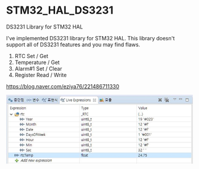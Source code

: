 # STM32_HAL_DS3231
DS3231 Library for STM32 HAL

I've implemented DS3231 library for STM32 HAL.
This library doesn't support all of DS3231 features and you may find flaws.

1) RTC Set / Get
2) Temperature / Get
3) Alarm#1 Set / Clear
4) Register Read / Write

https://blog.naver.com/eziya76/221486711330<br>

![ds3231](./ds3231.JPG)<br>

